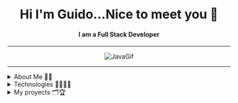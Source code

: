 <div align=center> 
<span>
 <h1> Hi I'm Guido...Nice to meet you 👋 </h1>
 <h4> I am a Full Stack Developer </h4>
 </span>
</div>

<hr>

<div align="center">
    <img src="https://miro.medium.com/v2/resize:fit:720/format:webp/1*SazB8drLx74W-bFBqag9zA.gif" alt="JavaGif">
</div>

<hr>

<details>
 <summary> About Me 🙋‍♂️​ </summary>
 <div align=center> 
  <p>
   ​✨​ I am a passionate full-stack developer specialized in JavaScript, with experience in React, Node.js, and Express. 
   Committed to technical excellence, I consistently seek innovative solutions for dynamic and efficient web applications.
   Ready to tackle new challenges and contribute to the success of exciting projects. ​✨​
  </p>
 </div>
</details>

<details>
 <summary> Technologies ​👨‍💻​🧑‍💻​​ </summary>
 <div align=center> 
  <img src = "https://media2.giphy.com/media/QssGEmpkyEOhBCb7e1/giphy.gif?cid=ecf05e47a0n3gi1bfqntqmob8g9aid1oyj2wr3ds3mg700bl&rid=giphy.gif" width = 32px> 
 <a href="https://developer.mozilla.org/en-US/docs/Web/JavaScript" target="_blank"> 
    <img src="https://img.shields.io/badge/Javascript-F7DF1E.svg?style=for-the-badge&logo=javascript&logoColor=black"
      alt="javascript"/> 
  </a>
   <a href="https://www.w3.org/html/" target="_blank"> 
    <img src="https://img.shields.io/badge/html-E34F26.svg?style=for-the-badge&logo=html5&logoColor=white"
      alt="html5"/> 
  </a>
  <a href="https://www.w3schools.com/css/" target="_blank">
    <img src="https://img.shields.io/badge/css-1572B6.svg?style=for-the-badge&logo=css3&logoColor=white"
      alt="css3"/>
  </a>
  <a href="https://reactjs.org/" target="_blank"> 
    <img src="https://img.shields.io/badge/reactjs-61DAFB.svg?style=for-the-badge&logo=react&logoColor=black"
      alt="react"/> 
  </a>
  <a href="https://redux.org" target="_blank"> 
    <img src="https://img.shields.io/badge/-Redux-764ABC?style=for-the-badge&logo=redux&logoColor=FAFAFA"
      alt="redux"/> 
  </a>
  <a href="https://nodejs.org" target="_blank"> 
    <img src="https://img.shields.io/badge/node.js-339933.svg?style=for-the-badge&logo=nodedotjs&logoColor=white"
      alt="nodejs"/> 
  </a>
  <a href="https://expressjs.com" target="_blank">
    <img src="https://img.shields.io/badge/express-000000.svg?style=for-the-badge&logo=express&logoColor=white"
      alt="express" />
   </a>     
   <a href="https://www.postgresql.org" target="_blank"> 
    <img src="https://img.shields.io/badge/postgreSQL-4169E1.svg?style=for-the-badge&logo=postgresql&logoColor=white"
      alt="postgresql"/> 
  </a>
   <a href="https://git-scm.com/" target="_blank">
    <img src="https://img.shields.io/badge/git-F05032.svg?style=for-the-badge&logo=git&logoColor=white"
      alt="git"/>
  </a>
  <a href="https://github.com/ELanza-48" target="_blank">
    <img src="https://img.shields.io/badge/github-181717.svg?style=for-the-badge&logo=github&logoColor=white" alt="github" />
  </a>
  <a href="https://code.visualstudio.com/" target="_blank">
    <img src="https://img.shields.io/badge/vscode-007ACC.svg?style=for-the-badge&logo=visualstudiocode&logoColor=white" alt="vsCode"/> 
  </a>
 </div>
</details>

<details><summary> My proyects 🗂️​🏆 ​</summary>

<h3> [![ReadMe Card](https://github-readme-stats.vercel.app/api/pin/?username=Veronicayf&repo=TripInSight_server)(https://github.com/Veronicayf/TripInSight_server) </h3>
[![ReadMe Card](https://github-readme-stats.vercel.app/api/pin/?username=guidounion6&repo=Proyecto-Individual-Countries)(https://github.com/guidounion6/Proyecto-Individual-Countries)
</details>


